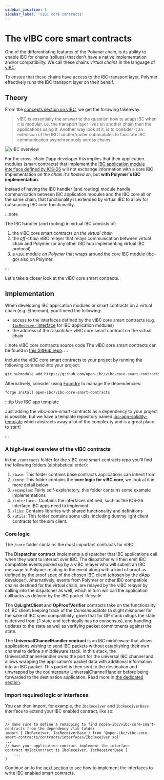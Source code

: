 ```yaml
---
sidebar_position: 1
sidebar_label: 'vIBC core contracts'
---
```


# The vIBC core smart contracts


One of the differentiating features of the Polymer chain, is its ability to enable IBC for chains (rollups) that don't have a native implementation and/or compatibility. We call these chains _virtual chains_ in the language of [vIBC](../../learn/concepts/vibc/overview.md).

To ensure that these chains have access to the IBC transport layer, Polymer effectively runs the IBC transport layer on their behalf.

## Theory

From the [concepts section on vIBC](../../learn/concepts/vibc/components.md), we get the following takeaway:


> vIBC is essentially the answer to the question how to adapt IBC when it is modular, i.e. the transport layer lives on another chain than the applications using it.
Another way look at it, is to consider it an extension of the IBC handler/router submodules to facilitate IBC communication asynchronously across chains.

![vIBC overview](../../../static/img/ibc/virtual-ibc.png)

For the cross-chain Dapp developer this implies that their application modules (smart contracts) that implement the [IBC application module interface defined by ICS-26](https://github.com/cosmos/ibc/tree/main/spec/core/ics-026-routing-module#module-callback-interface) will not exchange information with a core IBC implementation _on the chain it's hosted on_, but **with Polymer's IBC implementation**.

Instead of having the IBC handler (and routing) module handle communication between IBC application modules and the IBC core all on the same chain, that functionality is extended by virtual IBC to allow for outsourcing IBC core functionality.

:::note 

The IBC handler (and routing) in virtual IBC consists of:

1. the vIBC core smart contracts _on the virtual chain_
2. the _off-chain_ vIBC relayer that relays communication between virtual chain and Polymer (or any other IBC hub implementing virtual IBC protocol)
3. a `vIBC` module _on Polymer_ that wraps around the core IBC module (ibc-go) also on Polymer.

:::

Let's take a closer look at the vIBC core smart contracts.

## Implementation

When developing IBC application modules or smart contracts on a virtual chain (e.g. Ethereum), you'll need the following:

- access to the interfaces defined by the vIBC core smart contracts (e.g. [`IbcReceiver` interface](https://github.com/open-ibc/vibc-core-smart-contracts/blob/main/contracts/interfaces/IbcReceiver.sol) for IBC application modules)
- the address of the _Dispatcher_ vIBC core smart contract on the virtual chain

:::note vIBC core contracts source code
The vIBC core smart contracts can be found in [this GitHub repo](https://github.com/open-ibc/vibc-core-smart-contracts).
:::

Include the vIBC core smart contracts to your project by running the following command into your project:

```bash
git submodule add https://github.com/open-ibc/vibc-core-smart-contracts.git [optional-destination-path]
```

Alternatively, consider using [Foundry](https://book.getfoundry.sh/getting-started/installation) to manage the dependencies:
```bash
forge install open-ibc/vibc-core-smart-contracts
```

:::tip Use IBC app template

Just adding the vibc-core-smart-contracts as a dependency to your project is possible, but we have a template repository named [ibc-app-solidity-template](https://github.com/open-ibc/ibc-app-solidity-template) which abstracts away a lot of the complexity and is a great place to start!

:::

### A high-level overview of the vIBC contracts

In the `/contracts` folder for the vIBC core smart contracts repo you'll find the following folders (alphabetical order):

1. `/base`: This folder contains base contracts applications can inherit from
2. `/core`: This folder contains the **core logic for vIBC core**, we look at it in more detail below
3. `/examples`: Fairly self-explanatory, this folder contains some example implementations
4. `/interfaces`: Contains the interfaces defined, such as the ICS-26 interface IBC apps need to implement
5. `/libs`: Contains libraries with shared functionality and definitions
6. `/utils`: This folder contains some utils, including dummy light client contracts for the sim client.

### Core logic

The `/core` folder contains the most important contracts for vIBC.

The **Dispatcher contract** implements a dispatcher that IBC applications call when they want to interact over IBC. The dispatcher will then emit IBC compatible events picked up by a vIBC relayer who will submit an IBC message to Polymer relating to the event along with a kind of proof as defined by the proof spec of the chosen IBC client (chosen by the dApp developer). Alternatively, events from Polymer or other IBC compatible chains destined for the virtual chain, are relayed by the vIBC relayer by calling into the dispatcher as well, which in turn will call the application callbacks as defined by the IBC packet lifecycle.

The **OpLightClient** and **OpProofVerifier** contracts take on the functionality of IBC client: keeping track of the _ConsensusState_ (a slight misnomer for the sake of IBC spec compatibility, given that for OP stack rollups the state is derived from L1 state and technically has no consensus), and handling updates to the state as well as verifying packet commitments against the state.

The **UniversalChannelHandler contract** is an IBC middleware that allows applications wishing to send IBC packets without establishing their own channel to define a middleware stack. In this stack, the UniversalChannelHandler owns the port for the universal IBC channel and allows wrapping the application's packet data with additional information into an IBC packet. This packet is then sent to the destination and unwrapped by the counterparty UniversalChannelHandler before being forwarded to the destination application. Read more in [the dedicated section](./universal-channel.md).

### Import required logic or interfaces

You can then import, for example, the `IbcReceiver` and `IbcReceiverBase` interface to extend your IBC enabled contract, like so:

```solidity
...
// make sure to define a remapping to find @open-ibc/vibc-core-smart-contracts from the dependency /lib folder
import { IbcReceiver, IbcReceiverBase } from '@open-ibc/vibc-core-smart-contracts/contracts/interfaces/IbcReceiver.sol'
...
// have your application contract implement the interface
contract MyIbcContract is IbcReceiver, IbcReceiverBase {
    ...
}
```

Continue on to the [next section](ibc-solidity.md) to see how to implement the interfaces to write IBC enabled smart contracts.
